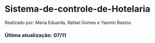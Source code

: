 # Sistema-de-controle-de-Hotelaria
Realizado por: Maria Eduarda, Rafael Gomes e Yasmin Bastos<br>
<h3>Última atualização: 07/11</h3>
